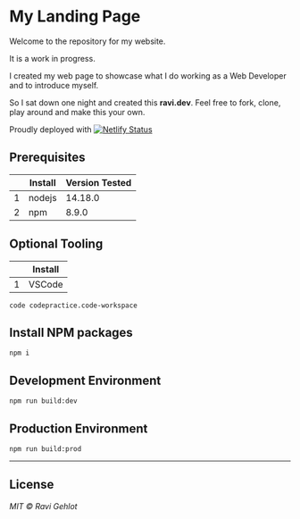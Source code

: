 # My Landing Page

Welcome to the repository for my website.

It is a work in progress.

I created my web page to showcase what I do working as a Web Developer and to introduce myself.

So I sat down one night and created this **ravi.dev**. Feel free to fork, clone, play around and make this your own.

Proudly deployed with [![Netlify
		Status](https://api.netlify.com/api/v1/badges/e02c09a3-7e32-4081-8af3-51fa9ada9339/deploy-status)](https://app.netlify.com/sites/spiffy-pavlova-6e9563/deploys)

## Prerequisites

|     | Install | Version Tested |
| --- | ------- | -------------- |
| 1   | nodejs  | 14.18.0        |
| 2   | npm     | 8.9.0          |

## Optional Tooling

|     | Install |
| --- | ------- |
| 1   | VSCode  |

    code codepractice.code-workspace

## Install NPM packages

    npm i

## Development Environment

    npm run build:dev

## Production Environment

    npm run build:prod

---

## License

*MIT © Ravi Gehlot*
